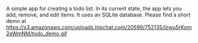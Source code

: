 A simple app for creating a todo list. In its current state, the app lets you add, remove, and edit items. It uses an SQLite database. Please find a short demo at https://s3.amazonaws.com/uploads.hipchat.com/20599/752135/lzwu5rKpm2eWmNM/todo_demo.gif


